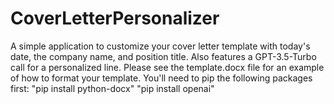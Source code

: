 # CoverLetterPersonalizer
A simple application to customize your cover letter template with today's date, the company name, and position title. Also features a GPT-3.5-Turbo call for a personalized line. Please see the template.docx file for an example of how to format your template.
You'll need to pip the following packages first: 
  "pip install python-docx"
  "pip install openai"
